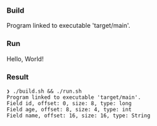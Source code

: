 ### Build

Program linked to executable 'target/main'.

### Run

Hello, World!

### Result

```
❯ ./build.sh && ./run.sh
Program linked to executable 'target/main'.
Field id, offset: 0, size: 8, type: long
Field age, offset: 8, size: 4, type: int
Field name, offset: 16, size: 16, type: String

```